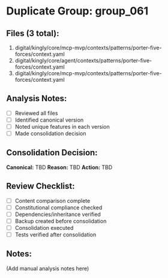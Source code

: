 # Duplicate Group: group_061

## Files (3 total):
1. digital/kingly/core/mcp-mvp/contexts/patterns/porter-five-forces/context.yaml
2. digital/kingly/core/agent/contexts/patterns/porter-five-forces/context.yaml
3. digital/kingly/core/mcp-mvp/contexts/patterns/porter-five-forces/context.yaml

## Analysis Notes:
- [ ] Reviewed all files
- [ ] Identified canonical version
- [ ] Noted unique features in each version
- [ ] Made consolidation decision

## Consolidation Decision:
**Canonical:** TBD
**Reason:** TBD
**Action:** TBD

## Review Checklist:
- [ ] Content comparison complete
- [ ] Constitutional compliance checked
- [ ] Dependencies/inheritance verified
- [ ] Backup created before consolidation
- [ ] Consolidation executed
- [ ] Tests verified after consolidation

## Notes:
(Add manual analysis notes here)
